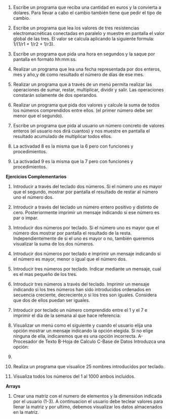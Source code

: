 1. Escribe un programa que reciba una cantidad en euros y la convierta a dolares. Para llevar a cabo el cambio también tiene que pedir el tipo de cambio.

2. Escribe un programa que lea los valores de tres resistencias
electromacnéticas conectadas en paralelo y muestre en pantalla el 
valor global de las tres. El valor se calcula aplicando la siguiente 
formula: 1/(1/r1 + 1/r2 + 1/r3).

3. Escribe un programa que pida una hora en segundos y la saque por pantalla en formato hh:mm:ss.

4. Realizar un programa que lea una fecha representada por dos enteros, mes y año,y dé como resultado el número de 
días de ese mes.

5. Realizar un programa que a través de un menú permita realizar las operaciones de sumar, restar, multiplicar, dividir y salir. Las operaciones constarán solamente de dos operandos.

6. Realizar un programa que pida dos valores y calcule la suma de todos los números comprendidos entre ellos. (el primer número debe ser menor que el segundo).

7. Escribe un programa que pida al usuario un número concreto de valores enteros (el usuario nos dirá cuantos) y nos muestre en pantalla el resultado acumulado de multiplicar todos ellos.

8. La activadad 8 es la misma que la 6 pero con funciones y procedimientos.

9. La activadad 9 es la misma que la 7 pero con funciones y procedimientos. 

**Ejercicios Complementarios**

1. Introducir a través del teclado dos números. Si el número uno es mayor que el segundo,
mostrar por pantalla el resultado de restar al número uno el número dos.

2. Introducir a través del teclado un número entero positivo y distinto de cero. Posteriormente
imprimir un mensaje indicando si ese número es par o impar.

3. Introducir dos números por teclado. Si el número uno es mayor que el número dos mostrar
por pantalla el resultado de la resta. Independientemente de si el uno es mayor o no,
también queremos visualizar la suma de los dos números.

4. Introducir dos números por teclado e imprimir un mensaje indicando si el número es mayor, menor o igual que el número dos.

5. Introducir tres números por teclado. Indicar mediante un mensaje, cual es el mas pequeño
de los tres. 

6. Introducir tres números a través del teclado. Imprimir un mensaje indicando si los tres
números han sido introducidos ordenados en secuencia creciente, decreciente,o si los tres
son iguales. Considera que dos de ellos puedan ser iguales.

7. Introducir por teclado un número comprendido entre el 1 y el 7 e imprimir el día de la
semana al que hace referencia.

8. Visualizar un menú como el siguiente y cuando el usuario elija una opción mostrar un mensaje indicando la opción elegida. Si no elige ninguna de ella, indicaremos que es una opción incorrecta.
  A-Procesador de Texto
  B-Hoja de Calculo
  C-Base de Datos
  Introduzca una opción:

9. 

10. Realiza un programa que visualice 25 nombres introducidos por teclado.
11. Visualiza todos los números del 1 al 1000 ambos incluidos.

**Arrays**

1. Crear una matriz con el numero de elementos y la dimensióon indicada por el usuario (1-3). A continuacion el usuario debe teclear valores para llenar la matriz y por ultimo, debemos visualizar los datos almacenados en la matriz.
